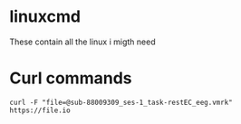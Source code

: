 # linuxcmd
These contain all the linux i migth need

# Curl commands 
`curl -F "file=@sub-88009309_ses-1_task-restEC_eeg.vmrk" https://file.io`

